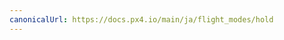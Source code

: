 ```yaml
---
canonicalUrl: https://docs.px4.io/main/ja/flight_modes/hold
---
```


<Redirect to="../flight_modes_mc/hold" />

